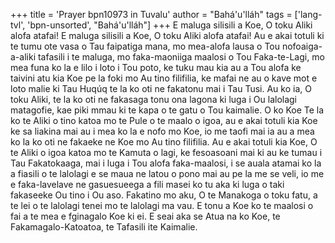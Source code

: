 +++
title = 'Prayer bpn10973 in Tuvalu'
author = "Bahá'u'lláh"
tags = ['lang-tvl', 'bpn-unsorted', "Bahá'u'lláh"]
+++
E maluga silisili a Koe, O toku Aliki alofa atafai!
E maluga silisili a Koe, O toku Aliki alofa atafai! Au e akai totuli ki te tumu ote vasa o Tau faipatiga mana, mo mea-alofa lausa o Tou nofoaiga-a-aliki tafasili i te maluga, mo faka-maoniiga maalosi o Tou Faka-te-Lagi, mo mea funa ko la e lilo i loto i Tou poto, ke tuku mau kia au a Tou alofa ke taivini atu kia Koe pe la foki mo Au tino filifilia, ke mafai ne au o kave mot e loto malie ki Tau Huqúq te la ko oti ne fakatonu mai i Tau Tusi.
     Au ko ia, O toku Aliki, te la ko oti ne fakasaga tonu ona lagona ki luga i Ou lalolagi matagofie, kae piki mmau ki te kapa o te gatu o Tou kaimalie.  O ko Koe Te la ko te Aliki o tino katoa mo te Pule o te maalo o igoa, au e akai totuli kia Koe ke sa liakina mai au i mea ko la e nofo mo Koe, io me taofi mai ia au a mea ko la ko oti ne fakaeke ne Koe mo Au tino filifilia.
     Au e akai totuli kia Koe, O te Aliki o igoa katoa mo te Kamuta o lagi, ke fesoasoani mai ki au ke tumau i Tau Fakatokaaga, mai i luga i Tou alofa faka-maalosi, i se auala atamai ko la a fiasili o te lalolagi e se maua ne latou o pono mai au pe la me se veli, io me e faka-lavelave ne gasuesueega a fili masei ko tu aka ki luga o taki fakaseeke Ou tino i Ou aso.  Fakatino mo aku, O te Manakoga o toku fatu, a te lei o te lalolagi tenei mo te lalolagi ma vau.  E tonu a Koe ko te maalosi o fai a te mea e fginagalo Koe ki ei.  E seai aka se Atua na ko Koe, te Fakamagalo-Katoatoa, te Tafasili ite Kaimalie.
